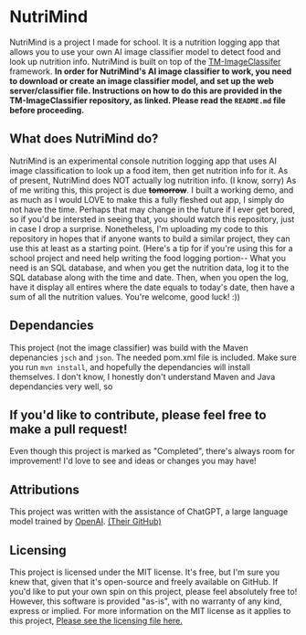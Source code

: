 # NutriMind
NutriMind is a project I made for school. It is a nutrition logging app that allows you to use your own AI image classifier model to detect food and look up nutrition info.
NutriMind is built on top of the [TM-ImageClassifer](https://github.com/THEWHITEBOY503/TM-ImageClassifier) framework. **In order for NutriMind's AI image classifier to work, you need to download or create an image classifier model, and set up the web server/classifier file. Instructions on how to do this are provided in the TM-ImageClassifier repository, as linked. Please read the `README.md` file before proceeding.**

## What does NutriMind do?
NutriMind is an experimental console nutrition logging app that uses AI image classification to look up a food item, then get nutrition info for it. 
As of present, NutriMind does NOT actually log nutrition info. (I know, sorry) As of me writing this, this project is due ~~**tomorrow**~~. I built a working demo, and as much as I would LOVE to make this a fully fleshed out app, I simply do not have the time. Perhaps that may change in the future if I ever get bored, so if you'd be intersted in seeing that, you should watch this repository, just in case I drop a surprise. Nonetheless, I'm uploading my code to this repository in hopes that if anyone wants to build a similar project, they can use this at least as a starting point. 
(Here's a tip for if you're using this for a school project and need help writing the food logging portion-- What you need is an SQL database, and when you get the nutrition data, log it to the SQL database along with the time and date. Then, when you open the log, have it display all entires where the date equals to today's date, then have a sum of all the nutrition values. You're welcome, good luck! :)) 

## Dependancies
This project (not the image classifier) was build with the Maven depenancies `jsch` and `json`.
The needed pom.xml file is included. Make sure you run `mvn install`, and hopefully the dependancies will install themselves. I don't know, I honestly don't understand Maven and Java dependancies very well, so 

## If you'd like to contribute, please feel free to make a pull request!
Even though this project is marked as "Completed", there's always room for improvement! I'd love to see and ideas or changes you may have!

## Attributions
This project was written with the assistance of ChatGPT, a large language model trained by [OpenAI](https://openai.com/). [(Their GitHub)](https://github.com/openai)

## Licensing
This project is licensed under the MIT license. It's free, but I'm sure you knew that, given that it's open-source and freely available on GitHub. If you'd like to put your own spin on this project, please feel absolutely free to! However, this software is provided "as-is", with no warranty of any kind, express or implied. For more information on the MIT license as it applies to this project, [Please see the licensing file here.](https://github.com/THEWHITEBOY503/NutriMind/blob/websv/LICENSE) 
